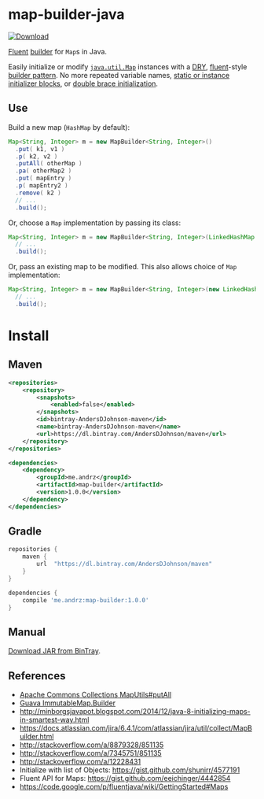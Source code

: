 # map-builder-java

[ ![Download](https://api.bintray.com/packages/AndersDJohnson/maven/map-builder/images/download.svg) ][download]

[Fluent][] [builder][] for `Map`s in Java.

Easily initialize or modify [`java.util.Map`][map] instances with a [DRY][], [fluent][]-style [builder pattern][builder].
No more repeated variable names, [static or instance initializer blocks][initblocks], or [double brace initialization][2brace].

## Use

Build a new map (`HashMap` by default):

```java
Map<String, Integer> m = new MapBuilder<String, Integer>()
  .put( k1, v1 )
  .p( k2, v2 )
  .putAll( otherMap )
  .pa( otherMap2 )
  .put( mapEntry )
  .p( mapEntry2 )
  .remove( k2 )
  // ...
  .build();
```

Or, choose a `Map` implementation by passing its class:

```java
Map<String, Integer> m = new MapBuilder<String, Integer>(LinkedHashMap.class)
  // ...
  .build();
```

Or, pass an existing map to be modified. This also allows choice of `Map` implementation:

```java
Map<String, Integer> m = new MapBuilder<String, Integer>(new LinkedHashMap<String, Integer>())
  // ...
  .build();
```

# Install

## Maven

```xml
<repositories>
    <repository>
        <snapshots>
            <enabled>false</enabled>
        </snapshots>
        <id>bintray-AndersDJohnson-maven</id>
        <name>bintray-AndersDJohnson-maven</name>
        <url>https://dl.bintray.com/AndersDJohnson/maven</url>
    </repository>
</repositories>

<dependencies>
    <dependency>
        <groupId>me.andrz</groupId>
        <artifactId>map-builder</artifactId>
        <version>1.0.0</version>
    </dependency>
</dependencies>
```

## Gradle

```gradle
repositories {
    maven {
        url  "https://dl.bintray.com/AndersDJohnson/maven"
    }
}

dependencies {
    compile 'me.andrz:map-builder:1.0.0'
}
```

## Manual

[Download JAR from BinTray][download].

## References
* [Apache Commons Collections MapUtils#putAll][maputils-putall]
* [Guava ImmutableMap.Builder][guava-builder]
* http://minborgsjavapot.blogspot.com/2014/12/java-8-initializing-maps-in-smartest-way.html
* https://docs.atlassian.com/jira/6.4.1/com/atlassian/jira/util/collect/MapBuilder.html
* http://stackoverflow.com/a/8879328/851135
* http://stackoverflow.com/a/7345751/851135
* http://stackoverflow.com/a/12228431
* Initialize with list of Objects: https://gist.github.com/shunirr/4577191
* Fluent API for Maps: https://gist.github.com/eeichinger/4442854
* https://code.google.com/p/fluentjava/wiki/GettingStarted#Maps

[maputils-putall]: https://commons.apache.org/proper/commons-collections/apidocs/org/apache/commons/collections4/MapUtils.html#putAll%28java.util.Map,%20java.lang.Object%5B%5D%29
[guava-builder]: http://docs.guava-libraries.googlecode.com/git/javadoc/com/google/common/collect/ImmutableMap.Builder.html
[fluent]: https://en.wikipedia.org/wiki/Fluent_interface
[builder]: https://en.wikipedia.org/wiki/Builder_pattern
[DRY]: https://en.wikipedia.org/wiki/Don%27t_repeat_yourself
[2brace]: http://c2.com/cgi/wiki?DoubleBraceInitialization
[initblocks]: https://docs.oracle.com/javase/tutorial/java/javaOO/initial.html
[map]: https://docs.oracle.com/javase/7/docs/api/java/util/Map.html
[download]: https://bintray.com/artifact/download/AndersDJohnson/maven/me/andrz/map-builder/1.0.0/map-builder-1.0.0.jar

